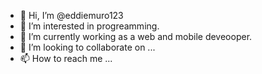 - 👋 Hi, I’m @eddiemuro123
- 👀 I’m interested in progreamming.
- 🌱 I’m currently working as a web and mobile deveooper.
- 💞️ I’m looking to collaborate on ...
- 📫 How to reach me ...

<!---
eddiemuro123/eddiemuro123 is a ✨ special ✨ repository because its `README.md` (this file) appears on your GitHub profile.
You can click the Preview link to take a look at your changes.
--->
